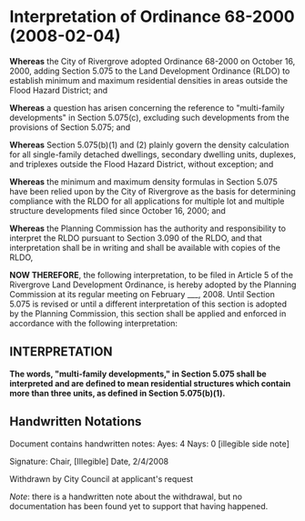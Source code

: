 # Interpretation of Ordinance 68-2000 (2008-02-04)

**Whereas** the City of Rivergrove adopted Ordinance 68-2000 on October 16, 2000, adding Section 5.075 to the Land Development Ordinance (RLDO) to establish minimum and maximum residential densities in areas outside the Flood Hazard District; and

**Whereas** a question has arisen concerning the reference to "multi-family developments" in Section 5.075(c), excluding such developments from the provisions of Section 5.075; and

**Whereas** Section 5.075(b)(1) and (2) plainly govern the density calculation for all single-family detached dwellings, secondary dwelling units, duplexes, and triplexes outside the Flood Hazard District, without exception; and

**Whereas** the minimum and maximum density formulas in Section 5.075 have been relied upon by the City of Rivergrove as the basis for determining compliance with the RLDO for all applications for multiple lot and multiple structure developments filed since October 16, 2000; and

**Whereas** the Planning Commission has the authority and responsibility to interpret the RLDO pursuant to Section 3.090 of the RLDO, and that interpretation shall be in writing and shall be available with copies of the RLDO,

**NOW THEREFORE**, the following interpretation, to be filed in Article 5 of the Rivergrove Land Development Ordinance, is hereby adopted by the Planning Commission at its regular meeting on February \_\_\_, 2008. Until Section 5.075 is revised or until a different interpretation of this section is adopted by the Planning Commission, this section shall be applied and enforced in accordance with the following interpretation:

## INTERPRETATION

**The words, "multi-family developments," in Section 5.075 shall be interpreted and are defined to mean residential structures which contain more than three units, as defined in Section 5.075(b)(1).**

## Handwritten Notations

Document contains handwritten notes:
Ayes: 4
Nays: 0 [illegible side note]

Signature:
Chair, [Illegible]
Date, 2/4/2008

Withdrawn by City Council at applicant's request

_Note_: there is a handwritten note about the withdrawal, but no documentation has been found yet to support that having happened.
